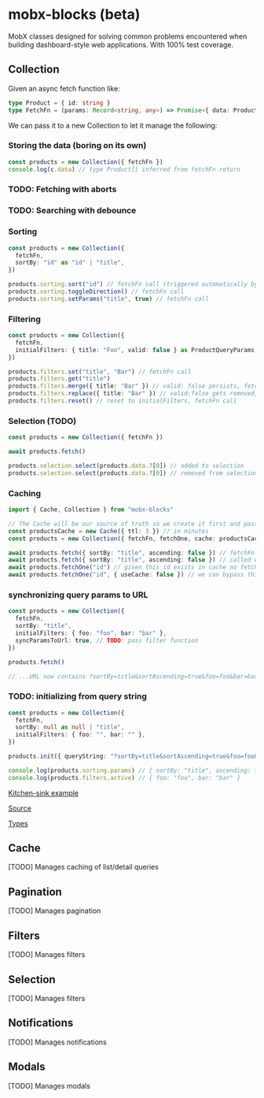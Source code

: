 # mobx-blocks (beta)

MobX classes designed for solving common problems encountered when building dashboard-style web applications. With 100% test coverage.

## Collection

Given an async fetch function like:

```typescript
type Product = { id: string }
type FetchFn = (params: Record<string, any>) => Promise<{ data: Product[] }>
```

We can pass it to a new Collection to let it manage the following:

### Storing the data (boring on its own)

```typescript
const products = new Collection({ fetchFn })
console.log(c.data) // type Product[] inferred from fetchFn return
```

### TODO: Fetching with aborts

### TODO: Searching with debounce

### Sorting

```typescript
const products = new Collection({
  fetchFn,
  sortBy: "id" as "id" | "title",
})

products.sorting.sort("id") // fetchFn call (triggered automatically by reaction)
products.sorting.toggleDirection() // fetchFn call
products.sorting.setParams("title", true) // fetchFn call
```

### Filtering

```typescript
const products = new Collection({
  fetchFn,
  initialFilters: { title: "Foo", valid: false } as ProductQueryParams,
})

products.filters.set("title", "Bar") // fetchFn call
products.filters.get("title")
products.filters.merge({ title: "Bar" }) // valid: false persists, fetchFn call
products.filters.replace({ title: "Bar" }) // valid:false gets removed, fetchFn call
products.filters.reset() // reset to initialFilters, fetchFn call
```

### Selection (TODO)

```typescript
const products = new Collection({ fetchFn })

await products.fetch()

products.selection.select(products.data.?[0]) // added to selection
products.selection.select(products.data.?[0]) // removed from selection
```

### Caching

```typescript
import { Cache, Collection } from "mobx-blocks"

// The Cache will be our source of truth so we create it first and pass it to the Collection
const productsCache = new Cache({ ttl: 3 }) // in minutes
const products = new Collection({ fetchFn, fetchOne, cache: productsCache })

await products.fetch({ sortBy: "title", ascending: false }) // fetchFn call
await products.fetch({ sortBy: "title", ascending: false }) // called with same params -> result returned from Cache
await products.fetchOne("id") // given this id exists in cache no fetchOne call will be made
await products.fetchOne("id", { useCache: false }) // we can bypass this behaviour if the fetchOne returns more detailed data
```

### synchronizing query params to URL

```typescript
const products = new Collection({
  fetchFn,
  sortBy: "title",
  initialFilters: { foo: "foo", bar: "bar" },
  syncParamsToUrl: true, // TODO: pass filter function
})

products.fetch()

// ...URL now contains ?sortBy=title&sortAscending=true&foo=foo&bar=bar
```

### TODO: initializing from query string

```typescript
const products = new Collection({
  fetchFn,
  sortBy: null as null | "title",
  initialFilters: { foo: "", bar: "" },
})

products.init({ queryString: "?sortBy=title&sortAscending=true&foo=foo&bar=bar" })

console.log(products.sorting.params) // { sortBy: "title", ascending: true }
console.log(products.filters.active) // { foo: "foo", bar: "bar" }
```

[Kitchen-sink example](https://github.com/Peterabsolon/mobx-blocks/blob/main/src/demo/src/Products/Products.store.tsx#L9)

[Source](https://github.com/Peterabsolon/mobx-blocks/blob/main/src/lib/Collection.ts#L7)

[Types](https://github.com/Peterabsolon/mobx-blocks/blob/main/src/lib/Collection.types.ts)

## Cache

[TODO] Manages caching of list/detail queries

## Pagination

[TODO] Manages pagination

## Filters

[TODO] Manages filters

## Selection

[TODO] Manages filters

## Notifications

[TODO] Manages notifications

## Modals

[TODO] Manages modals
